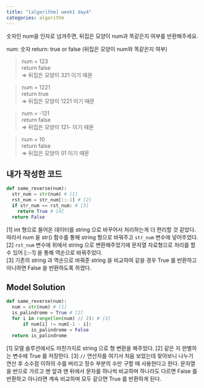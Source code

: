 ```yaml
---
title: "[algorithm] week1 day4"
categories: algorithm
---
```

숫자인 num을 인자로 넘겨주면, 뒤집은 모양이 num과 똑같은지 여부를 반환해주세요.

num: 숫자
return: true or false (뒤집은 모양이 num와 똑같은지 여부)

>num = 123  
return false   
=> 뒤집은 모양이 321 이기 때문

>num = 1221  
return true   
=> 뒤집은 모양이 1221 이기 때문

>num = -121  
return false  
=> 뒤집은 모양이 121- 이기 때문

>num = 10  
return false   
=> 뒤집은 모양이 01 이기 때문

## 내가 작성한 코드
```py
def same_reverse(num):
  str_num = str(num) # [1]
  rst_num = str_num[::-1] # [2]
  if str_num == rst_num: # [3]
    return True # [4]
  return False
  ```
[1] int 형으로 들어온 데이터를 string 으로 바꾸어서 처리하는게 더 편리할 것 같았다. 따라서 num 을 str() 함수를 통해 string 형으로 바꿔주고 ```str_num``` 변수에 넣어주었다.  
[2] ```rst_num``` 변수에 위에서 string 으로 변환해주었기에 문자열 자료형으로 처리를 할 수 있어 [::-1] 을 통해 역순으로 바꿔주었다.  
[3] 기존의 string 과 역순으로 바꿔준 string 을 비교하여 같을 경우 True 를 반환하고 아니하면 False 을 반환하도록 하였다.  

  ## Model Solution
  ```py
  def same_reverse(num):
	num = str(num) # [1]
	is_palindrome = True # [2]
	for i in range(len(num) // 2): # [3]
		if num[i] != num[-1 - i]:
		   is_palindrome = False 
	return is_palindrome
```
[1] 모델 솔루션에서도 마찬가지로 string 으로 형 변환을 해주었다. 
[2] 같은 지 판별하는 변수에 True 를 저장한다. 
[3] ```//``` 연산자를 여기서 처음 보았는데 찾아보니 나누기 연산 후 소수점 이하의 수를 버리고 정수 부분의 수만 구할 때 사용한다고 한다. 문자열을 반으로 가르고 맨 앞과 맨 뒤에서 문자를 하나씩 비교하며 하나라도 다르면 False 를 반환하고 아니라면 계속 비교하며 모두 같으면 True 를 반환하게 된다.